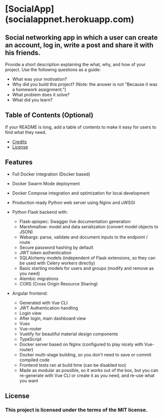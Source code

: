 # [SocialApp] (socialappnet.herokuapp.com)

## Social networking app in which a user can create an account, log in, write a post and share it with his friends.

Provide a short description explaining the what, why, and how of your project. Use the following questions as a guide:

- What was your motivation?
- Why did you build this project? (Note: the answer is not "Because it was a homework assignment.")
- What problem does it solve?
- What did you learn?

## Table of Contents (Optional)

If your README is long, add a table of contents to make it easy for users to find what they need.


- [Credits](#credits)
- [License](#license)


## Features

* Full Docker integration (Docker based)
* Docker Swarm Mode deployment
* Docker Compose integration and optimization for local development
* Production ready Python web server using Nginx and uWSGI
* Python Flask backend with: 

    * Flask-apispec: Swagger live documentation generation
    * Marshmallow: model and data serialization (convert model objects to JSON)
    * Webargs: parse, validate and document inputs to the endpoint / route
    * Secure password hashing by default
    * JWT token authentication
    * SQLAlchemy models (independent of Flask extensions, so they can be used with Celery workers directly)
    * Basic starting models for users and groups (modify and remove as you need)
    * Alembic migrations
    * CORS (Cross Origin Resource Sharing)

* Angular frontend:

    * Generated with Vue CLI
    * JWT Authentication handling
    * Login view
    * After login, main dashboard view
    * Vuex
    * Vue-router
    * Vuetify for beautiful material design components
    * TypeScript
    * Docker server based on Nginx (configured to play nicely with Vue-router)
    * Docker multi-stage building, so you don't need to save or commit compiled code
    * Frontend tests ran at build time (can be disabled too)
    * Made as modular as possible, so it works out of the box, but you can re-generate with Vue CLI or create it as you need, and re-use what you want


## License
### This project is licensed under the terms of the MIT license.





